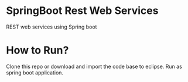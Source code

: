 # SpringBoot Rest Web Services
REST web services using Spring boot

# How to Run?
Clone this repo or download and import the code base to eclipse.
Run as spring boot application.
